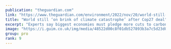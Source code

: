 ```yaml
---
publication: "theguardian.com"
link: "https://www.theguardian.com/environment/2022/nov/20/world-still-on-brink-of-climate-catastrophe-after-cop27-deal"
title: "World still ‘on brink of climate catastrophe’ after Cop27 deal"
excerpt: "Experts say biggest economies must pledge more cuts to carbon emissions but hail agreement to set up loss and damage fund"
image: "https://i.guim.co.uk/img/media/48522d00c8f01db527893b3a7c5d23d04c357694/0_0_4774_2864/master/4774.jpg?width=1200&height=630&quality=85&auto=format&fit=crop&overlay-align=bottom%2Cleft&overlay-width=100p&overlay-base64=L2ltZy9zdGF0aWMvb3ZlcmxheXMvdGctZGVmYXVsdC5wbmc&enable=upscale&s=5ddbe4d3bc3c8740ebc51a339ebc112e"
group: pro
rank: 9
---
```

